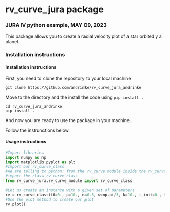# rv_curve_jura package

### JURA IV python example, MAY 09, 2023

This package allows you to create a radial velocity plot of a star orbited y a planet.

### Installation instructions

#### Installation instructions


First, you need to clone the repository to your local machine
```
git clone https://github.com/andrinke/rv_curve_jura_andrinke
```
Move to the directory and the install the code using `pip install .`
```
cd rv_curve_jura_andrinke
pip install .
```
And now you are ready to use the package in your machine. 

Follow the instrunctions below.

#### Usage instructions

```python
#Import libraries
import numpy as np
import matplotlib.pyplot as plt
#Import our rv_curve_class
#We are telling to python: from the rv_curve module inside the rv_curve_jura package
#import the class rv_curve_class
from rv_curve_jura.rv_curve_module import rv_curve_class

#Let us create an instance with a given set of parameters
rv = rv_curve_class(t0=0., p=10., e=0.5, w=np.pi/3, k=10., t_init=0., t_end=25.)
#Use the plot method to create our plot
rv.plot()
```